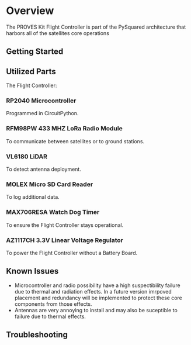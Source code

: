 # Overview
The PROVES Kit Flight Controller is part of the PySquared architecture that harbors all of the satellites core operations
## Getting Started

## Utilized Parts
The Flight Controller:

### RP2040 Microcontroller
Programmed in CircuitPython.

### RFM98PW 433 MHZ LoRa Radio Module
To communicate between satellites or to ground stations.

### VL6180 LiDAR
To detect antenna deployment.

### MOLEX Micro SD Card Reader
To log additional data.

### MAX706RESA Watch Dog Timer
To ensure the Flight Controller stays operational.

### AZ1117CH 3.3V Linear Voltage Regulator
To power the Flight Controller without a Battery Board.


## Known Issues
- Microcontroller and radio possibility have a high suspectibility failure due to thermal and radiation effects. In a future version imrpoved placement and redundancy will be implemented to protect these core components from those effects.  
- Antennas are very annoying to install and may also be suceptible to failure due to thermal effects. 

## Troubleshooting

